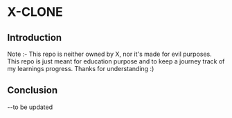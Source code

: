 # X-CLONE
## Introduction
Note :- This repo is neither owned by X, nor it's made for evil purposes. This repo is just meant for education purpose and to keep a journey track of my learnings progress. Thanks for understanding :)
## Conclusion 
--to be updated
